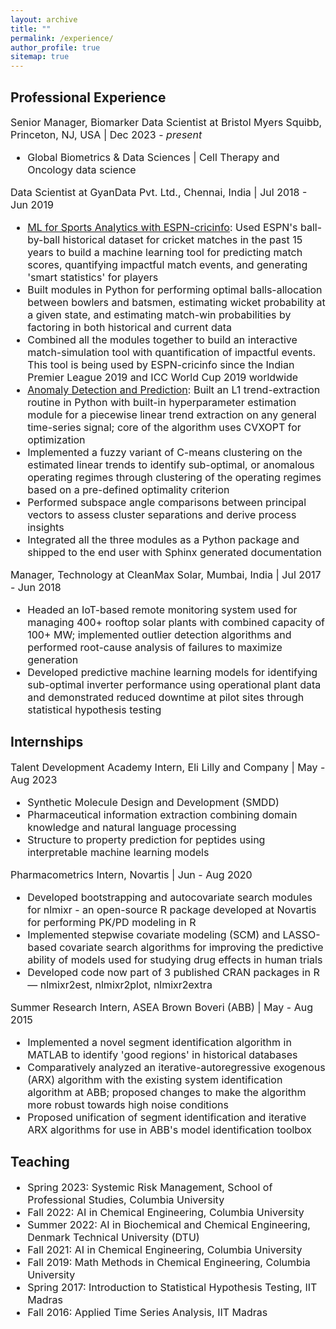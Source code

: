 ```yaml
---
layout: archive
title: ""
permalink: /experience/
author_profile: true
sitemap: true
---
```


<!-- 
## Overview
<img src='../files/overview.png' width="1200">
-->

## Professional Experience
<font size="3">Senior Manager, Biomarker Data Scientist at Bristol Myers Squibb, Princeton, NJ, USA | Dec 2023 - <i> present </i>
<ul>
<li> Global Biometrics & Data Sciences | Cell Therapy and Oncology data science </li>
</ul>
</font>

<font size="3">Data Scientist at GyanData Pvt. Ltd., Chennai, India | Jul 2018 - Jun 2019 
<ul>
<li> <a target="_blank" href='https://www.espncricinfo.com/story/_/id/26312451/launching-superstats,-new-language-cricket-analysis'>ML for Sports Analytics with ESPN-cricinfo</a>: Used ESPN's ball-by-ball historical dataset for cricket matches in the past 15 years to build a machine learning tool for predicting match scores, quantifying impactful match events, and generating 'smart statistics' for players </li>
<li> Built modules in Python for performing optimal balls-allocation between bowlers and batsmen, estimating wicket probability at a given state, and estimating match-win probabilities by factoring in both historical and current data</li>
<li> Combined all the modules together to build an interactive match-simulation tool with quantification of impactful events. This tool is being used by ESPN-cricinfo since the Indian Premier League 2019 and ICC World Cup 2019 worldwide </li>
<li> <u>Anomaly Detection and Prediction</u>: Built an L1 trend-extraction routine in Python with built-in hyperparameter estimation module for a piecewise linear trend extraction on any general time-series signal; core of the algorithm uses CVXOPT for optimization </li>
<li> Implemented a fuzzy variant of C-means clustering on the estimated linear trends to identify sub-optimal, or anomalous operating regimes through clustering of the operating regimes based on a pre-defined optimality criterion </li>
<li> Performed subspace angle comparisons between principal vectors to assess cluster separations and derive process insights </li>
<li> Integrated all the three modules as a Python package and shipped to the end user with Sphinx generated documentation </li>
</ul>
</font>

<font size="3">Manager, Technology at CleanMax Solar, Mumbai, India | Jul 2017 - Jun 2018
<ul>
<li> Headed an IoT-based remote monitoring system used for managing 400+ rooftop solar plants with combined capacity of 100+ MW; implemented outlier detection algorithms and performed root-cause analysis of failures to maximize generation </li>
<li>Developed predictive machine learning models for identifying sub-optimal inverter performance using operational plant data and demonstrated reduced downtime at pilot sites through statistical hypothesis testing</li>
</ul>
</font>


<!-- 
<font size="3"><b>Data Scientist:</b> Anomaly Detection for Aluminum Smelting Operations | Advisor: Prof. Raghunathan Rengaswamy | July - Oct 2018  
<ul>
<li> Built an L1 trend-extraction routine in Python with built-in hyperparameter estimation module for a piecewise linear trend extraction on any general time-series signal; core of the algorithm uses CVXOPT for optimization </li>
<li> Implemented a fuzzy variant of C-means clustering on the estimated linear trends to identify sub-optimal, or anomalous operating regimes through clustering of the operating regimes based on a pre-defined optimality criterion </li>
<li> Performed subspace angle comparisons between principal vectors to assess cluster separations and derive process insights </li>
<li> Integrated all the three modules as a Python package and shipped to the end user with Sphinx generated documentation </li>
</ul>
</font>
-->


## Internships
<font size="3"> Talent Development Academy Intern, Eli Lilly and Company | May - Aug 2023 
<ul>
<li> Synthetic Molecule Design and Development (SMDD) </li>
<li> Pharmaceutical information extraction combining domain knowledge and natural language processing</li>
<li> Structure to property prediction for peptides using interpretable machine learning models</li>
</ul>
</font>

<font size="3"> Pharmacometrics Intern, Novartis | Jun - Aug 2020 
<ul>
<li> Developed bootstrapping and autocovariate search modules for nlmixr - an open-source R package developed at Novartis for performing PK/PD modeling in R</li>
<li> Implemented stepwise covariate modeling (SCM) and LASSO-based covariate search algorithms for improving the predictive ability of models used for studying drug effects in human trials </li>
<li>Developed code now part of 3 published CRAN packages in R — nlmixr2est, nlmixr2plot, nlmixr2extra</li>
</ul>
</font>

<font size="3"> Summer Research Intern, ASEA Brown Boveri (ABB) | May - Aug 2015 
<ul>
<li> Implemented a novel segment identification algorithm in MATLAB to identify 'good regions' in historical databases </li>
<li> Comparatively analyzed an iterative-autoregressive exogenous (ARX) algorithm with the existing system identification algorithm at ABB; proposed changes to make the algorithm more robust towards high noise conditions </li>
<li> Proposed unification of segment identification and iterative ARX algorithms for use in ABB's model identification toolbox </li>
</ul>
</font>


## Teaching
<font size="3">
<ul>
<li>Spring 2023: Systemic Risk Management, School of Professional Studies, Columbia University</li>
<li>Fall 2022: AI in Chemical Engineering, Columbia University</li>
<li>Summer 2022: AI in Biochemical and Chemical Engineering, Denmark Technical University (DTU)</li>
<li>Fall 2021: AI in Chemical Engineering, Columbia University</li>
<li>Fall 2019: Math Methods in Chemical Engineering, Columbia University</li>
<li>Spring 2017: Introduction to Statistical Hypothesis Testing, IIT Madras</li>
<li>Fall 2016: Applied Time Series Analysis, IIT Madras</li>
</ul>
</font>




<!-- <font size="3">Data Scientist:<a href='https://www.espncricinfo.com/story/_/id/26312451/launching-superstats,-new-language-cricket-analysis'>Machine Learning for Sports Analytics with ESPN-cricinfo</a> &emsp; <a href='https://www.espncricinfo.com/story/_/id/26312451/launching-superstats,-new-language-cricket-analysis'> news article</a> <br>
Advisor: Prof. Raghunathan Rengaswamy | Nov 2018 - March 2019 &emsp;  <img style='vertical-align:bottom; display:inline;' src='../files/espn.png' width="95"> &emsp;  <img style='vertical-align:center; display:inline;' src='../files/espncricinfo.png' width="200"> 
<ul>
<li> Used ESPN's ball-by-ball historical dataset for cricket matches in the past 15 years to build a machine learning tool for predicting match scores, quantifying impactful match events, and generating 'smart statistics' for players </li>
<li> Implemented a recurrent neural network (RNN) and evaluated its performance in modeling the game dynamics </li>
<li> Built modules in Python for performing optimal balls-allocation between bowlers and batsmen, estimating wicket probability at a given state, and estimating match-win probabilities by factoring in both historical data and current </li>
<li> Combined all the modules together to build an interactive match-simulation tool with quantification of impactful events </li>
<li> This tool was used by ESPN-cricinfo during the Indian Premier League 2019 and ICC World Cup 2019 worldwide </li>
</ul>
</font>

<font size="3">Data Scientist:Anomaly Detection and Prediction for Aluminum Smelting Operations<img style='vertical-align:top; display:inline;' src='../files/ge.png' width="40"> &emsp;<br>
Advisor: Prof. Raghunathan Rengaswamy | July 2018 - Oct 2018  
<ul>
<li> Built an L1 trend-extraction routine in Python with built-in hyperparameter estimation module for a piecewise linear trend extraction on any general time-series signal; core of the algorithm uses CVXOPT for optimization </li>
<li> Implemented a fuzzy variant of C-means clustering on the estimated linear trends to identify sub-optimal, or anomalous operating regimes through clustering of the operating regimes based on a pre-defined optimality criterion </li>
<li> Performed subspace angle comparisons between principal vectors to assess cluster separations and derive process insights </li>
<li> Integrated all the three modules as a Python package and shipped to the end user with Sphinx generated documentation </li>
</ul>
</font> -->

<!-- ## Education
<hr style="height:5px;border:none;color:#333;background-color:#333;" />
<font size="4">
<ul>
 <li><b><i>2019 - present</i></b> &emsp; Ph.D. Candidate in Chemical Engineering, Columbia University, New York</li>
 <li><b><i>2017-19</i></b> &emsp;&emsp;&emsp;&emsp; Data Scientist roles with focus on Renewable Energy</li>
 <li><b><i>2017</i></b> &emsp;&emsp;&emsp;&emsp;&emsp;&emsp;Master of Technology (Dual Degree) in Chemical Engineering, IIT Madras</li>
 <li><b><i>2016</i></b> &emsp;&emsp;&emsp;&emsp;&emsp;&emsp;Bachelor of Technology (Dual Degree) in Chemical Engineering, IIT Madras</li>
</ul>
</font>
 -->
<!-- |Time|Degree|School|
|:-|:-|:-|
|09/2019 - Present | Ph.D. Candidate, Chemical Engineering | Columbia University, New York
|05/2017|Master of Technology (Dual Degree), Chemical Engineering | Indian Institute of Technology Madras
|05/2016|Bachelor of Technology (Dual Degree), Chemical Engineering |Indian Institute of Technology Madras -->

<!-- ## Teaching Assistant Positions
<hr style="height:5px;border:none;color:#333;background-color:#333;" />

<font size="4">
<ul>
<li><b>Spring 2023:</b> Systemic Risk Management, School of Professional Studies, Columbia University</li>
<li><b>Summer 2022:</b> Artificial Intelligence in Biochemical and Chemical Engineering, Denmark Technical University (DTU)</li>
<li><b>Fall 2021:</b> Artificial Intelligence in Chemical Engineering, Columbia University</li>
<li><b>Fall 2019:</b> Math Methods in Chemical Engineering, Columbia University</li>
<li><b>Spring 2017:</b> Introduction to Statistical Hypothesis Testing, IIT Madras</li>
<li><b>Fall 2016:</b> Applied Time Series Analysis, IIT Madras</li>
</ul>
</font> -->

<!-- ## Professional Service

|Time|Role|Organization|
|:-|:-|:-|
|2020 - Present|Reviewer|Journal of Computers and Chemical Engineering|
|2020 - Present|Reviewer|AIChE Journal|
|02/2020 - Present|Reviewer|Journal of Computers and Chemical Engineering|
 -->

<!-- ## Technical Strengths

|Category|Skills|
|:-|:-|
|Language           |Python, R, MATLAB, SQL, HTML, and LaTeX|
|Simulation         |SimuLink and Aspen HYSYS|
 -->
<!-- ## Professional Experience
<hr style="height:5px;border:none;color:#333;background-color:#333;" /> -->

<!-- <font size="3"><b>Modeling Enhanced Enzyme Diffusion in the Presence of Substrates</b><br>
Advisor: Prof. Kyle Bishop | Sep 2019 - Nov 2019  
<ul>
<li>Modeled enhanced enzyme diffusion using a Bayesian data analysis framework in Python; used enzyme trajectories data obtained from single molecule imaging techniques for tracking enzyme movements </li>
<li> Evaluated possibility of anisotropic diffusion through a statistical hypothesis test using F-test on displacements </li>
<li>Proposed Markov-Chain Monte Carlo (MCMC) simulations combined with k-means clustering for modeling diffusion for the different enzyme oligomerization forms; obtained probabilistic distributions capturing uncertainty in the estimates </li>
<li> Demonstrated significant variations in diffusion coefficients across the possible oligomerization states of the enzyme </li>
</ul>
</font> -->

<!-- <font size="4"><b>Data Scientist:</b> <a href='https://www.espncricinfo.com/story/_/id/26312451/launching-superstats,-new-language-cricket-analysis'>Machine Learning for Sports Analytics with ESPN-cricinfo</a> &emsp; <a href='https://www.espncricinfo.com/story/_/id/26312451/launching-superstats,-new-language-cricket-analysis'> news article</a> <br>
Advisor: Prof. Raghunathan Rengaswamy | Nov 2018 - March 2019 &emsp;  <img style='vertical-align:bottom; display:inline;' src='../files/espn.png' width="95"> &emsp;  <img style='vertical-align:center; display:inline;' src='../files/espncricinfo.png' width="200"> 
<ul>
<li> Used ESPN's ball-by-ball historical dataset for cricket matches in the past 15 years to build a machine learning tool for predicting match scores, quantifying impactful match events, and generating 'smart statistics' for players </li>
<li> Implemented a recurrent neural network (RNN) and evaluated its performance in modeling the game dynamics </li>
<li> Built modules in Python for performing optimal balls-allocation between bowlers and batsmen, estimating wicket probability at a given state, and estimating match-win probabilities by factoring in both historical data and current </li>
<li> Combined all the modules together to build an interactive match-simulation tool with quantification of impactful events </li>
<li> This tool was used by ESPN-cricinfo during the Indian Premier League 2019 and ICC World Cup 2019 worldwide </li>
</ul>
</font> -->

<!-- <font size="4"><b>Data Scientist:</b> Anomaly Detection and Prediction for Aluminum Smelting Operations<img style='vertical-align:top; display:inline;' src='../files/ge.png' width="40"> &emsp;<br>
Advisor: Prof. Raghunathan Rengaswamy | July 2018 - Oct 2018  
<ul>
<li> Built an L1 trend-extraction routine in Python with built-in hyperparameter estimation module for a piecewise linear trend extraction on any general time-series signal; core of the algorithm uses CVXOPT for optimization </li>
<li> Implemented a fuzzy variant of C-means clustering on the estimated linear trends to identify sub-optimal, or anomalous operating regimes through clustering of the operating regimes based on a pre-defined optimality criterion </li>
<li> Performed subspace angle comparisons between principal vectors to assess cluster separations and derive process insights </li>
<li> Integrated all the three modules as a Python package and shipped to the end user with Sphinx generated documentation </li>
</ul>
</font> -->

<!-- <font size="3"><b>Optimal Filtering using PCA based Dynamic Models</b><br>
Advisor: Prof. Arun Tangirala and Prof. Shankar Narasimhan | June 2016 - May 2017
<ul>
<li> Studied and implemented a novel identification technique called dynamic iterative principal component analysis (DIPCA) in MATLAB that takes in process data and estimates model order, parameters, and measurement error variances </li>
<li> Proposed a layered optimal data reconciliation and model validation approach based on an errors-in-variables Kalman-filter to handle dynamic input-output variables that the principal component analysis (PCA) framework is unable to handle </li>
<li> Demonstrated efficacy of this approach on a physical 'two-tank liquid level' case study in obtaining noise-free variable estimates and performing a selective model validation similar to residual analysis in classical system identification </li>
</ul>
</font> -->

<!-- <hr style="border-top: dotted 2px;" />

<font size="4"> <b>Research Internship:</b> Pharmacokinetic-Pharmacodynamic Modeling in R&emsp; <img style='vertical-align:bottom; display:inline;' src='../files/novartis.png' width="120"><br>
Advisor: Dr. Matthew Fidler, Novartis | Jun 2020 - Aug 2020 
<ul>
<li> Developed bootstrapping and autocovariate search modules for nlmixr - an open-source R package developed at Novartis for performing PK/PD modeling in R</li>
<li> Implemented stepwise covariate modeling (SCM) and LASSO-based covariate search algorithms for improving the predictive ability of models used for studying drug effects in human trials. </li>
</ul>
</font>

<font size="4"> <b>Research Internship:</b> Historical Data Mining and System Identification &emsp;  <img style='vertical-align:bottom; display:inline;' src='../files/abb.png' width="75"><br>
Advisor: Dr. Kaushik Ghosh, ASEA Brown Boveri (ABB) Research Centre | May 2015 - Aug 2015 
<ul>
<li> Implemented a novel segment identification algorithm in MATLAB to identify 'good regions' in historical databases </li>
<li> Comparatively analyzed an iterative-autoregressive exogenous (ARX) algorithm with the existing system identification algorithm at ABB; proposed changes to make the algorithm more robust towards high noise conditions </li>
<li> Proposed unification of segment identification and iterative ARX algorithms for use in ABB's model identification toolbox </li>
</ul>
</font> -->

<!-- <font size="3"> <b>SARIMA modeling and Speech Data Analysis using Spectrogram</b><br>
Advisor: Prof. Arun Tangirala | July 2015 - Dec 2015
<ul>
<li> Modeled monthly measles cases reported in New York City for the last 44 years using R as a Seasonal ARIMA model </li>
<li> Implemented spectrogram approach in R to separate noise from an overlapping amplitude and frequency modulated signal </li>
</ul>
</font>
 -->
